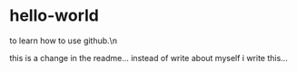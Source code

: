 # hello-world
to learn how to use github.\n

this is a change in the readme...
instead of write about myself i write this...
